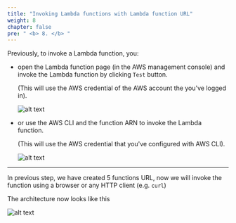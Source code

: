 ```yaml
---
title: "Invoking Lambda functions with Lambda function URL"
weight: 8
chapter: false
pre: " <b> 8. </b> "
---
```


Previously, to invoke a Lambda function, you:

- open the Lambda function page (in the AWS management console) and invoke the Lambda function by clicking `Test` button.

    (This will use the AWS credential of the AWS account the you've logged in).

    ![alt text](/diagrams/workshop-1-invoke-with-management-console-low-level.drawio.svg)

- or use the AWS CLI and the function ARN to invoke the Lambda function.

    (This will use the AWS credential that you've configured with AWS CLI).

    ![alt text](/diagrams/workshop-1-invoke-with-with-cli-low-level.drawio.svg)

---
In previous step, we have created 5 functions URL, now we will invoke the function using a browser or any HTTP client (e.g. `curl`)

The architecture now looks like this

![alt text](/diagrams/workshop-1-function-urls.drawio.svg)
